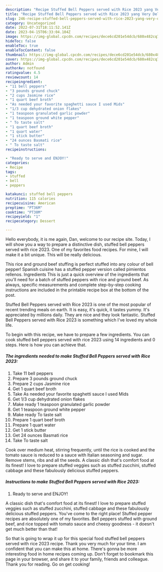 ```yaml
---
description: "Recipe Stuffed Bell Peppers served with Rice 2023 yang Very Delicious}"
title: "Recipe Stuffed Bell Peppers served with Rice 2023 yang Very Delicious}"
slug: 246-recipe-stuffed-bell-peppers-served-with-rice-2023-yang-very-delicious
category: Uncategorized
date: 2022-07-31T18:11:52.141Z
date: 2023-04-15T06:33:04.104Z
image: https://img-global.cpcdn.com/recipes/dece6cd201e54dcb/680x482cq70/stuffed-bell-peppers-served-with-rice-2023-recipe-main-photo.jpg
hideToc: false
enableToc: true
enableTocContent: false
thumbnail: https://img-global.cpcdn.com/recipes/dece6cd201e54dcb/680x482cq70/stuffed-bell-peppers-served-with-rice-2023-recipe-main-photo.jpg
cover: https://img-global.cpcdn.com/recipes/dece6cd201e54dcb/680x482cq70/stuffed-bell-peppers-served-with-rice-2023-recipe-main-photo.jpg
author: Admin
authorAv: notfound
ratingvalue: 4.5
reviewcount: 14
recipeingredient:
- "11 bell peppers"
- "3 pounds ground chuck"
- "2 cups Jasmine rice"
- "1 quart beef broth"
- "As needed your favorite spaghetti sauce I used Mids"
- "1/3 cup dehydrated onion flakes"
- "1 teaspoon granulated garlic powder"
- "1 teaspoon ground white pepper"
- " To taste salt"
- "1 quart beef broth"
- "1 quart water"
- "1 stick butter"
- "24 ounces Basmati rice"
- " To taste salt"
recipeinstructions:

- "Ready to serve and ENJOY!"
categories:
- Recipe
tags:
- stuffed
- bell
- peppers

katakunci: stuffed bell peppers 
nutrition: 115 calories
recipecuisine: American
preptime: "PT36M"
cooktime: "PT30M"
recipeyield: "1"
recipecategory: Dessert

---
```



Hello everybody, it is me again, Dan, welcome to our recipe site. Today, I will show you a way to prepare a distinctive dish, stuffed bell peppers served with rice 2023. One of my favorites food recipes. For mine, I will make it a bit unique. This will be really delicious.

This rice and ground beef stuffing is perfect stuffed into any colour of bell pepper! Spanish cuisine has a stuffed pepper version called pimientos rellenos. Ingredients This is just a quick overview of the ingredients that you&#39;ll need for a batch of stuffed peppers with rice and ground beef. As always, specific measurements and complete step-by-step cooking instructions are included in the printable recipe box at the bottom of the post.

Stuffed Bell Peppers served with Rice 2023 is one of the most popular of recent trending meals on earth. It is easy, it's quick, it tastes yummy. It's appreciated by millions daily. They are nice and they look fantastic. Stuffed Bell Peppers served with Rice 2023 is something which I've loved my whole life.


To begin with this recipe, we have to prepare a few ingredients. You can cook stuffed bell peppers served with rice 2023 using 14 ingredients and 0 steps. Here is how you can achieve that.

<!--inarticleads1-->

##### The ingredients needed to make Stuffed Bell Peppers served with Rice 2023:

1. Take 11 bell peppers
1. Prepare 3 pounds ground chuck
1. Prepare 2 cups Jasmine rice
1. Get 1 quart beef broth
1. Take As needed your favorite spaghetti sauce I used Mids
1. Get 1/3 cup dehydrated onion flakes
1. Make ready 1 teaspoon granulated garlic powder
1. Get 1 teaspoon ground white pepper
1. Make ready  To taste salt
1. Prepare 1 quart beef broth
1. Prepare 1 quart water
1. Get 1 stick butter
1. Get 24 ounces Basmati rice
1. Take  To taste salt


Cook over medium heat, stirring frequently, until the rice is cooked and the tomato sauce is reduced to a sauce with Italian seasoning and sugar. Remove stems, ribs and all the seeds. A classic dish that&#39;s comfort food at its finest! I love to prepare stuffed veggies such as stuffed zucchini, stuffed cabbage and these fabulously delicious stuffed peppers. 

<!--inarticleads2-->

##### Instructions to make Stuffed Bell Peppers served with Rice 2023:


1. Ready to serve and ENJOY!

A classic dish that&#39;s comfort food at its finest! I love to prepare stuffed veggies such as stuffed zucchini, stuffed cabbage and these fabulously delicious stuffed peppers. You&#39;ve come to the right place! Stuffed pepper recipes are absolutely one of my favorites. Bell peppers stuffed with ground beef, and rice topped with tomato sauce and cheesy goodness - it doesn&#39;t get much better than that! 

So that is going to wrap it up for this special food stuffed bell peppers served with rice 2023 recipe. Thank you very much for your time. I am confident that you can make this at home. There's gonna be more interesting food in home recipes coming up. Don't forget to bookmark this page in your browser, and share it to your family, friends and colleague. Thank you for reading. Go on get cooking!

